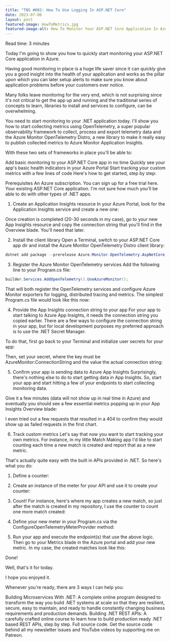 ```yaml
---
title: "TNS #002: How To Use Logging In ASP.NET Core"
date: 2023-07-06
layout: post
featured-image: HowToMetrics.jpg
featured-image-alt: How To Monitor Your ASP.NET Core Application In Azure
---
```


Read time: 3 minutes

Today I'm going to show you how to quickly start monitoring your ASP.NET Core application in Azure.

Having good monitoring in place is a huge life saver since it can quickly give you a good insight into the health of your application and works as the pillar upon which you can later setup alerts to make sure you know about application problems before your customers ever notice.

Many folks leave monitoring for the very end, which is not surprising since it's not critical to get the app up and running and the traditional series of concepts to learn, libraries to install and services to configure, can be overwhelming.

You need to start monitoring to your .NET application today.
I'll show you how to start collecting metrics using OpenTelemetry, a super popular observability framework to collect, process and export telemetry data and the Azure Monitor OpenTelemetry Distro, a new library to make it really easy to publish collected metrics to Azure Monitor Application Insights.

With these two sets of frameworks in place you'll be able to:

Add basic monitoring to your ASP.NET Core app in no time
Quickly see your app's basic health indicators in your Azure Portal
Start tracking your custom metrics with a few lines of code
Here's how to get started, step by step:

Prerequisites
An Azure subscription. You can sign up for a free trial here.
Your existing ASP.NET Core application. I'm not sure how much you'll be able to do with other types of .NET apps.
​

1. Create an Application Insights resource
In your Azure Portal, look for the Application Insights service and create a new one:


Once creation is completed (20-30 seconds in my case), go to your new App Insights resource and copy the connection string that you'll find in the Overview blade. You'll need that later.


2. Install the client library
Open a Terminal, switch to your ASP.NET Core app dir and install the Azure Monitor OpenTelemetry Distro client library:

```powershell
dotnet add package --prerelease Azure.Monitor.OpenTelemetry.AspNetCore
```

3. Register the Azure Monitor OpenTelemetry services
Add the following line to your Program.cs file:

```csharp
builder.Services.AddOpenTelemetry().UseAzureMonitor();
```

That will both register the OpenTelemetry services and configure Azure Monitor exporters for logging, distributed tracing and metrics. The simplest Program.cs file would look like this now:


4. Provide the App Insights connection string to your app
For your app to start talking to Azure App Insights, it needs the connection string you copied earlier. There are a few ways to configure the connection string in your app, but for local development purposes my preferred approach is to use the .NET Secret Manager.

To do that, first go back to your Terminal and initialize user secrets for your app:


Then, set your secret, where the key must be AzureMonitor:ConnectionString and the value the actual connection string:


5. Confirm your app is sending data to Azure App Insights
Surprisingly, there's nothing else to do to start getting data in App Insights. So, start your app and start hitting a few of your endpoints to start collecting monitoring data.

Give it a few minutes (data will not show up in real time in Azure) and eventually you should see a few essential metrics popping up in your App Insights Overview blade:


I even tried out a few requests that resulted in a 404 to confirm they would show up as failed requests in the first chart.

6. Track custom metrics
Let's say that now you want to start tracking your own metrics. For instance, in my little Match Making app I'd like to start counting each time a new match is created and report that as a new metric.

That's actually quite easy with the built in APIs provided in .NET. So here's what you do:

1. Define a counter:


2. Create an instance of the meter for your API and use it to create your counter:


3. Count! For instance, here's where my app creates a new match, so just after the match is created in my repository, I use the counter to count one more match created:


4. Define your new meter in your Program.cs via the ConfigureOpenTelemetryMeterProvider method:


5. Run your app and execute the endpoint(s) that use the above logic. Then go to your Metrics blade in the Azure portal and add your new metric. In my case, the created matches look like this:


Done!

Well, that's it for today.

I hope you enjoyed it.

Whenever you’re ready, there are 3 ways I can help you:

​Building Microservices With .NET:​ A complete online program designed to transform the way you build .NET systems at scale so that they are resilient, secure, easy to maintain, and ready to handle constantly changing business requirements and production demands.
​Building .NET REST APIs​: A carefully crafted online course to learn how to build production ready .NET based REST APIs, step by step.
​Full source code. Get the source code behind all my newsletter issues and YouTube videos by supporting me on Patreon.
